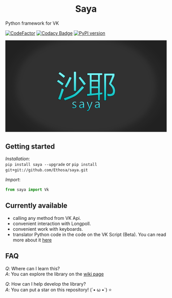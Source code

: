 <h1 align="center">Saya</h1>

Python framework for VK

[![CodeFactor](https://www.codefactor.io/repository/github/ethosa/saya/badge)](https://www.codefactor.io/repository/github/ethosa/saya)
[![Codacy Badge](https://api.codacy.com/project/badge/Grade/d99e1d9e2eb340aabeea968926dbb0f0)](https://www.codacy.com/manual/Ethosa/saya?utm_source=github.com&amp;utm_medium=referral&amp;utm_content=Ethosa/saya&amp;utm_campaign=Badge_Grade)
[![PyPI version](https://badge.fury.io/py/saya.svg)](https://badge.fury.io/py/saya)

![logo](https://github.com/Ethosa/saya/blob/master/logo2.png)

## Getting started
*Installation*:  
`pip install saya --upgrade` or `pip install git+git://github.com/Ethosa/saya.git`

*Import*:
```python
from saya import Vk
```

## Currently available
-   calling any method from VK Api.
-   convenient interaction with Longpoll.
-   convenient work with keyboards.
-   translator Python code in the code on the VK Script (Beta). You can read more about it [here](https://github.com/Ethosa/saya/wiki/VkScript#now-support)

## FAQ
*Q*: Where can I learn this?  
*A*: You can explore the library on the [wiki page](https://github.com/Ethosa/saya/wiki)

*Q*: How can I help develop the library?  
*A*: You can put a star on this repository! (´• ω •`) :star:
